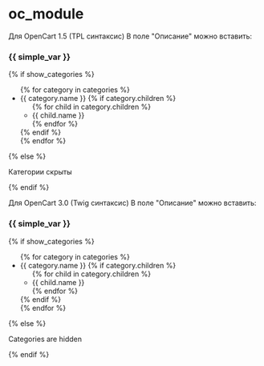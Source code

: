 # oc_module

Для OpenCart 1.5 (TPL синтаксис)
В поле "Описание" можно вставить:

<h3>{{ simple_var }}</h3>

{% if show_categories %}
<ul class="category-list">
  {% for category in categories %}
  <li>
    {{ category.name }}
    {% if category.children %}
    <ul>
      {% for child in category.children %}
      <li {% if child.category_id == current_category %}class="active"{% endif %}>
        {{ child.name }}
      </li>
      {% endfor %}
    </ul>
    {% endif %}
  </li>
  {% endfor %}
</ul>
{% else %}
<p>Категории скрыты</p>
{% endif %}

Для OpenCart 3.0 (Twig синтаксис)
В поле "Описание" можно вставить:

<h3>{{ simple_var }}</h3>

{% if show_categories %}
<ul class="category-list">
  {% for category in categories %}
  <li>
    {{ category.name }}
    {% if category.children %}
    <ul>
      {% for child in category.children %}
      <li class="{{ child.category_id == current_category ? 'active' : '' }}">
        {{ child.name }}
      </li>
      {% endfor %}
    </ul>
    {% endif %}
  </li>
  {% endfor %}
</ul>
{% else %}
<p>Categories are hidden</p>
{% endif %}